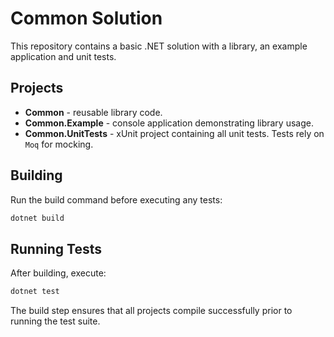 # Common Solution

This repository contains a basic .NET solution with a library, an example application and unit tests.

## Projects
- **Common** - reusable library code.
- **Common.Example** - console application demonstrating library usage.
- **Common.UnitTests** - xUnit project containing all unit tests. Tests rely on `Moq` for mocking.

## Building
Run the build command before executing any tests:

```bash
dotnet build
```

## Running Tests
After building, execute:

```bash
dotnet test
```

The build step ensures that all projects compile successfully prior to running the test suite.
